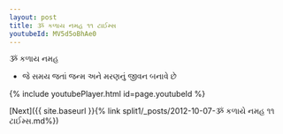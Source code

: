 ```yaml
---
layout: post
title: ૐ કળાય નમહ ૧૧ ટાઈમ્સ
youtubeId: MV5d5oBhAe0
---
```

 
 
 ૐ કળાય નમહ  
 
 -  જે સમય જતાં જન્મ અને મરણનું જીવન બનાવે છે 
 
  
 
  
 
 
 
 
 
 


{% include youtubePlayer.html id=page.youtubeId %}
 
[Next]({{ site.baseurl }}{% link  split1/_posts/2012-10-07-ૐ કળાયે નમહ ૧૧ ટાઈમ્સ.md%})
 
